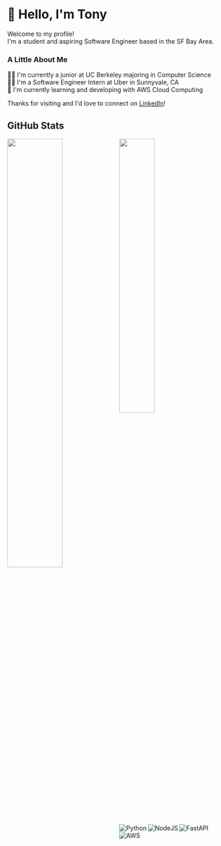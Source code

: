 # 👋 Hello, I'm Tony

Welcome to my profile! <br/>
I'm a student and aspiring Software Engineer based in the SF Bay Area. </br>

### A Little About Me
👨‍🎓 I'm currently a junior at UC Berkeley majoring in Computer Science<br/>
👨‍💻 I'm a Software Engineer Intern at Uber in Sunnyvale, CA<br/> 
🌱 I'm currently learning and developing with AWS Cloud Computing<br/>

Thanks for visiting and I'd love to connect on [LinkedIn](https://www.linkedin.com/in/ntony46/)!

## GitHub Stats
<img align="left" width="50%" src="https://github-readme-stats.vercel.app/api?username=nTony46&theme=github_dark&show_icons=true"/>
<img align="left" width="40%" src="https://github-readme-stats.vercel.app/api/top-langs/?username=nTony46&layout=compact&theme=github_dark&hide=c%23"/>

<img align="left" alt="Python" src="https://img.shields.io/badge/python-3670A0?style=for-the-badge&logo=python&logoColor=ffdd54">
<img align="left" alt="NodeJS" src="https://img.shields.io/badge/node.js-6DA55F?style=for-the-badge&logo=node.js&logoColor=white">
<img align="left" alt="FastAPI" src="https://img.shields.io/badge/FastAPI-005571?style=for-the-badge&logo=fastapi">
<img alt="AWS" src="https://img.shields.io/badge/AWS-%23FF9900.svg?style=for-the-badge&logo=amazon-aws&logoColor=white">
